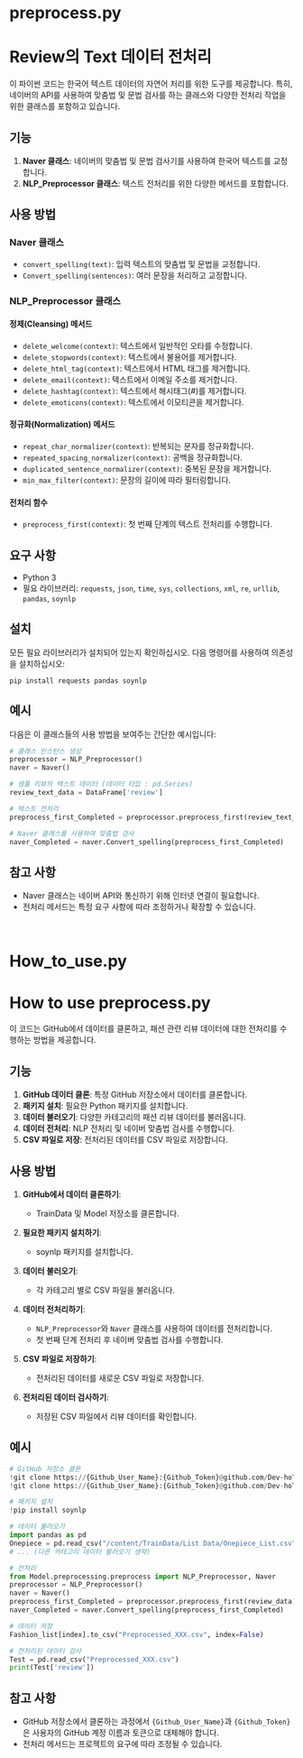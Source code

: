 # preprocess.py
# Review의 Text 데이터 전처리

이 파이썬 코드는 한국어 텍스트 데이터의 자연어 처리를 위한 도구를 제공합니다. 특히, 네이버의 API를 사용하여 맞춤법 및 문법 검사를 하는 클래스와 다양한 전처리 작업을 위한 클래스를 포함하고 있습니다.

## 기능

1. **Naver 클래스**: 네이버의 맞춤법 및 문법 검사기를 사용하여 한국어 텍스트를 교정합니다.
2. **NLP_Preprocessor 클래스**: 텍스트 전처리를 위한 다양한 메서드를 포함합니다.

## 사용 방법

### Naver 클래스

- `convert_spelling(text)`: 입력 텍스트의 맞춤법 및 문법을 교정합니다.
- `Convert_spelling(sentences)`: 여러 문장을 처리하고 교정합니다.

### NLP_Preprocessor 클래스

#### 정제(Cleansing) 메서드
- `delete_welcome(context)`: 텍스트에서 일반적인 오타를 수정합니다.
- `delete_stopwords(context)`: 텍스트에서 불용어를 제거합니다.
- `delete_html_tag(context)`: 텍스트에서 HTML 태그를 제거합니다.
- `delete_email(context)`: 텍스트에서 이메일 주소를 제거합니다.
- `delete_hashtag(context)`: 텍스트에서 해시태그(#)를 제거합니다.
- `delete_emoticons(context)`: 텍스트에서 이모티콘을 제거합니다.

#### 정규화(Normalization) 메서드
- `repeat_char_normalizer(context)`: 반복되는 문자를 정규화합니다.
- `repeated_spacing_normalizer(context)`: 공백을 정규화합니다.
- `duplicated_sentence_normalizer(context)`: 중복된 문장을 제거합니다.
- `min_max_filter(context)`: 문장의 길이에 따라 필터링합니다.

#### 전처리 함수
- `preprocess_first(context)`: 첫 번째 단계의 텍스트 전처리를 수행합니다.


## 요구 사항

- Python 3
- 필요 라이브러리: `requests`, `json`, `time`, `sys`, `collections`, `xml`, `re`, `urllib`, `pandas`, `soynlp`

## 설치

모든 필요 라이브러리가 설치되어 있는지 확인하십시오. 다음 명령어를 사용하여 의존성을 설치하십시오:

```
pip install requests pandas soynlp
```

## 예시

다음은 이 클래스들의 사용 방법을 보여주는 간단한 예시입니다:

```python
# 클래스 인스턴스 생성
preprocessor = NLP_Preprocessor()
naver = Naver()

# 샘플 리뷰의 텍스트 데이터 (데이터 타입 : pd.Series)
review_text_data = DataFrame['review']

# 텍스트 전처리
preprocess_first_Completed = preprocessor.preprocess_first(review_text_data)

# Naver 클래스를 사용하여 맞춤법 검사
naver_Completed = naver.Convert_spelling(preprocess_first_Completed)


```

## 참고 사항

- Naver 클래스는 네이버 API와 통신하기 위해 인터넷 연결이 필요합니다.
- 전처리 메서드는 특정 요구 사항에 따라 조정하거나 확장할 수 있습니다.

&emsp;

# How_to_use.py
# How to use preprocess.py

이 코드는 GitHub에서 데이터를 클론하고, 패션 관련 리뷰 데이터에 대한 전처리를 수행하는 방법을 제공합니다.

## 기능

1. **GitHub 데이터 클론**: 특정 GitHub 저장소에서 데이터를 클론합니다.
2. **패키지 설치**: 필요한 Python 패키지를 설치합니다.
3. **데이터 불러오기**: 다양한 카테고리의 패션 리뷰 데이터를 불러옵니다.
4. **데이터 전처리**: NLP 전처리 및 네이버 맞춤법 검사를 수행합니다.
5. **CSV 파일로 저장**: 전처리된 데이터를 CSV 파일로 저장합니다.

## 사용 방법

1. **GitHub에서 데이터 클론하기**:
    - TrainData 및 Model 저장소를 클론합니다.

2. **필요한 패키지 설치하기**:
    - soynlp 패키지를 설치합니다.

3. **데이터 불러오기**:
    - 각 카테고리 별로 CSV 파일을 불러옵니다.

4. **데이터 전처리하기**:
    - `NLP_Preprocessor`와 `Naver` 클래스를 사용하여 데이터를 전처리합니다.
    - 첫 번째 단계 전처리 후 네이버 맞춤법 검사를 수행합니다.

5. **CSV 파일로 저장하기**:
    - 전처리된 데이터를 새로운 CSV 파일로 저장합니다.

6. **전처리된 데이터 검사하기**:
    - 저장된 CSV 파일에서 리뷰 데이터를 확인합니다.

## 예시

```python
# GitHub 저장소 클론
!git clone https://{Github_User_Name}:{Github_Token}@github.com/Dev-hoT6/TrainData.git
!git clone https://{Github_User_Name}:{Github_Token}@github.com/Dev-hoT6/Model.git

# 패키지 설치
!pip install soynlp

# 데이터 불러오기
import pandas as pd
Onepiece = pd.read_csv("/content/TrainData/List Data/Onepiece_List.csv")
# ... (다른 카테고리 데이터 불러오기 생략)

# 전처리
from Model.preprocessing.preprocess import NLP_Preprocessor, Naver
preprocessor = NLP_Preprocessor()
naver = Naver()
preprocess_first_Completed = preprocessor.preprocess_first(review_data)
naver_Completed = naver.Convert_spelling(preprocess_first_Completed)

# 데이터 저장
Fashion_list[index].to_csv("Preprocessed_XXX.csv", index=False)

# 전처리된 데이터 검사
Test = pd.read_csv("Preprocessed_XXX.csv")
print(Test['review'])
```

## 참고 사항

- GitHub 저장소에서 클론하는 과정에서 `{Github_User_Name}`과 `{Github_Token}`은 사용자의 GitHub 계정 이름과 토큰으로 대체해야 합니다.
- 전처리 메서드는 프로젝트의 요구에 따라 조정될 수 있습니다.
